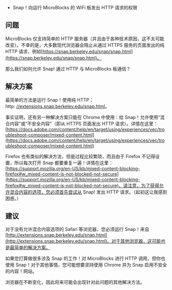 - Snap！向运行 MicroBlocks 的 WiFi 板发出 HTTP 请求的权限
## 问题

MicroBlocks 仅支持简单的 HTTP 服务器（并且由于各种技术原因，这不太可能改变）。不幸的是，大多数现代浏览器会阻止从通过 HTTPS 服务的页面发出的纯 HTTP 请求，例如[https://snap.berkeley.edu/snap/snap.html](https://snap.berkeley.edu/snap/snap.html)。

那么我们如何允许 Snap! 通过 HTTP 与 MicroBlocks 板通信？
## 解决方案

最简单的方法是运行 Snap！使用纯 HTTP：http: [//extensions.snap.berkeley.edu/snap.html](http://extensions.snap.berkeley.edu/snap.html)。

事实证明，还有另一种解决方案只能在 Chrome 中使用：给 Snap！允许使用“混合内容”或“不安全内容”（即从 HTTPS 页面发出 HTTP 请求）。详情在这里：[https://docs.adobe.com/content/help/en/target/using/experiences/vec/troubleshoot-composer/mixed-content.html](https://docs.adobe.com/content/help/en/target/using/experiences/vec/troubleshoot-composer/mixed-content.html)

Firefox 也有类似的解决方法，但是过程比较繁琐，而且由于 Firefox 不记得设置，所以每次打开 Snap 都要重复一遍！详情在这里：[https://support.mozilla.org/en-US/kb/mixed-content-blocking-firefox#w_mixed-content-is-not-blocked-not-secure](https://support.mozilla.org/en-US/kb/mixed-content-blocking-firefox#w_mixed-content-is-not-blocked-not-secure)。请注意，为了获得允许混合内容的选项，您必须首先尝试从 Snap! 发出 HTTP 请求。（起初这让我感到困惑。）
## 建议

对于没有允许混合内容选项的 Safari 等浏览器，您必须运行 Snap！来自[http://extensions.snap.berkeley.edu/snap.html](http://extensions.snap.berkeley.edu/snap.html)。对于其他浏览器，这可能也是最简单的解决方案。

如果您打算做很多涉及 Snap 的工作！对 MicroBlocks 进行 HTTP 调用，但你也使用 Snap！对于其他事情，您可能想要坚持使用 Chrome 并为 Snap 启用不安全的内容！网站。

浏览器在不断变化，因此将来可能会出现针对此问题的其他解决方法。